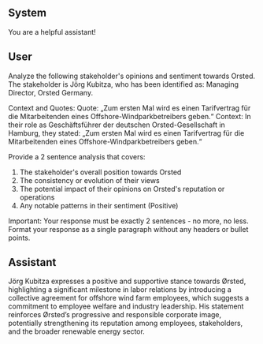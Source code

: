 ## System

You are a helpful assistant!

## User


Analyze the following stakeholder's opinions and sentiment towards Orsted. The stakeholder is Jörg Kubitza, who has been identified as: Managing Director, Orsted Germany.

Context and Quotes:
Quote: „Zum ersten Mal wird es einen Tarifvertrag für die Mitarbeitenden eines Offshore-Windparkbetreibers geben.“
Context: In their role as Geschäftsführer der deutschen Orsted-Gesellschaft in Hamburg, they stated: „Zum ersten Mal wird es einen Tarifvertrag für die Mitarbeitenden eines Offshore-Windparkbetreibers geben.“

Provide a 2 sentence analysis that covers:
1. The stakeholder's overall position towards Orsted
2. The consistency or evolution of their views
3. The potential impact of their opinions on Orsted's reputation or operations
4. Any notable patterns in their sentiment (Positive)

Important: Your response must be exactly 2 sentences - no more, no less.
Format your response as a single paragraph without any headers or bullet points.


## Assistant

Jörg Kubitza expresses a positive and supportive stance towards Ørsted, highlighting a significant milestone in labor relations by introducing a collective agreement for offshore wind farm employees, which suggests a commitment to employee welfare and industry leadership. His statement reinforces Ørsted’s progressive and responsible corporate image, potentially strengthening its reputation among employees, stakeholders, and the broader renewable energy sector.

